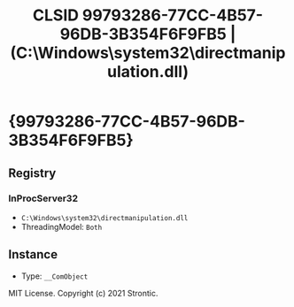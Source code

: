 ﻿---
title: "CLSID 99793286-77CC-4B57-96DB-3B354F6F9FB5 | (C:\\Windows\\system32\\directmanipulation.dll)"
excerpt: What is COM-Object CLSID 99793286-77CC-4B57-96DB-3B354F6F9FB5?
---

# {99793286-77CC-4B57-96DB-3B354F6F9FB5}


## Registry


### InProcServer32

* `C:\Windows\system32\directmanipulation.dll`
* ThreadingModel: `Both`

## Instance

* Type: `__ComObject`

MIT License. Copyright (c) 2021 Strontic.



